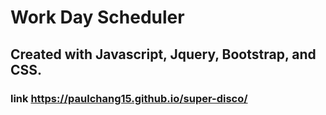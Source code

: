 # Work Day Scheduler 

## Created with Javascript, Jquery, Bootstrap, and CSS.

### link  https://paulchang15.github.io/super-disco/
